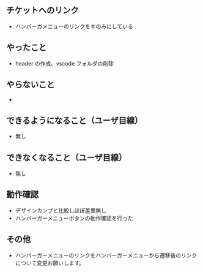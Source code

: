 ## チケットへのリンク

- ハンバーガメニューのリンクを＃のみにしている

## やったこと

- header の作成、vscode フォルダの削除

## やらないこと

-

## できるようになること（ユーザ目線）

- 無し

## できなくなること（ユーザ目線）

- 無し

## 動作確認

- デザインカンプと比較しほぼ差異無し
- ハンバーガーメニューボタンの動作確認を行った

## その他

- ハンバーガーメニューのリンクをハンバーガーメニューから遷移後のリンクについて変更お願いします。
